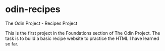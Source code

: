# odin-recipes
The Odin Project - Recipes Project

This is the first project in the Foundations section of The Odin Project. The task is to build a basic recipe website to practice the HTML I have learned so far.
